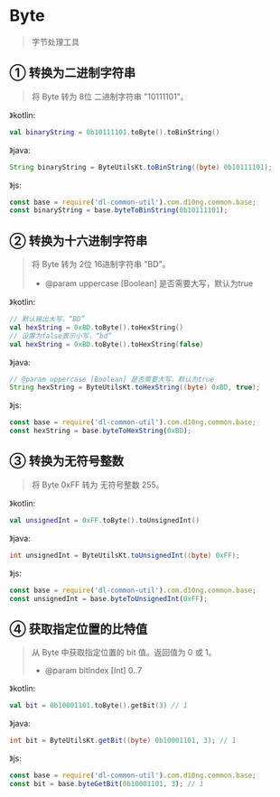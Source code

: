 # Byte

> 字节处理工具

## ① 转换为二进制字符串
> 将 Byte 转为 8位 二进制字符串 "10111101"。

》kotlin:
```kotlin
val binaryString = 0b10111101.toByte().toBinString()
```
》java:
```java
String binaryString = ByteUtilsKt.toBinString((byte) 0b10111101);
```
》js:
```js
const base = require('dl-common-util').com.d10ng.common.base;
const binaryString = base.byteToBinString(0b10111101);
```

## ② 转换为十六进制字符串
> 将 Byte 转为 2位 16进制字符串 "BD"。
> - @param uppercase [Boolean] 是否需要大写，默认为true

》kotlin:
```kotlin
// 默认输出大写，“BD”
val hexString = 0xBD.toByte().toHexString()
// 设置为false表示小写，“bd”
val hexString = 0xBD.toByte().toHexString(false)
```
》java:
```java
// @param uppercase [Boolean] 是否需要大写，默认为true
String hexString = ByteUtilsKt.toHexString((byte) 0xBD, true);
```
》js:
```js
const base = require('dl-common-util').com.d10ng.common.base;
const hexString = base.byteToHexString(0xBD);
```

## ③ 转换为无符号整数
> 将 Byte 0xFF 转为 无符号整数 255。

》kotlin:
```kotlin
val unsignedInt = 0xFF.toByte().toUnsignedInt()
```
》java:
```java
int unsignedInt = ByteUtilsKt.toUnsignedInt((byte) 0xFF);
```
》js:
```js
const base = require('dl-common-util').com.d10ng.common.base;
const unsignedInt = base.byteToUnsignedInt(0xFF);
```

## ④ 获取指定位置的比特值
> 从 Byte 中获取指定位置的 bit 值。返回值为 0 或 1。
> - @param bitIndex [Int] 0..7

》kotlin:
```kotlin
val bit = 0b10001101.toByte().getBit(3) // 1
```
》java:
```java
int bit = ByteUtilsKt.getBit((byte) 0b10001101, 3); // 1
```
》js:
```js
const base = require('dl-common-util').com.d10ng.common.base;
const bit = base.byteGetBit(0b10001101, 3); // 1
```